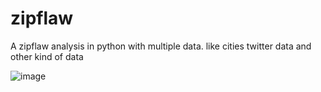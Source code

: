 # zipflaw
A zipflaw analysis in python with multiple data. like cities twitter data and other kind of data

![image](https://user-images.githubusercontent.com/51214879/141322918-53f0b913-1a83-46d2-8a38-4f39f9af63d3.png)
